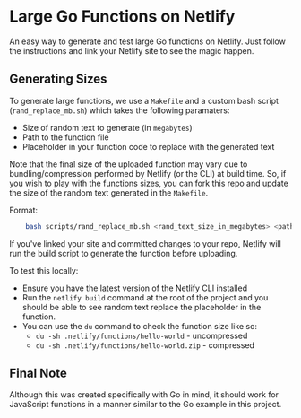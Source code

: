 # **Large Go Functions on Netlify**

An easy way to generate and test large Go functions on Netlify. Just follow the instructions and link your Netlify site to see the magic happen.

## **Generating Sizes**

To generate large functions, we use a `Makefile` and a custom bash script (`rand_replace_mb.sh`) which takes the following paramaters:

* Size of random text to generate (in `megabytes`)
* Path to the function file
* Placeholder in your function code to replace with the generated text

Note that the final size of the uploaded function may vary due to bundling/compression performed by Netlify (or the CLI) at build time. So, if you wish to play with the functions sizes, you can fork this repo and update the size of the random text generated in the `Makefile`.

Format:

``` bash
    bash scripts/rand_replace_mb.sh <rand_text_size_in_megabytes> <path_to_function_file> <placeholder_text>
```

If you've linked your site and committed changes to your repo, Netlify will run the build script to generate the function before uploading.

To test this locally:

* Ensure you have the latest version of the Netlify CLI installed
* Run the `netlify build` command at the root of the project and you should be able to see random text replace the placeholder in the function.
* You can use the `du` command to check the function size like so:
  * `du -sh .netlify/functions/hello-world` - uncompressed
  * `du -sh .netlify/functions/hello-world.zip` - compressed

## **Final Note**

Although this was created specifically with Go in mind, it should work for JavaScript functions in a manner similar to the Go example in this project.
